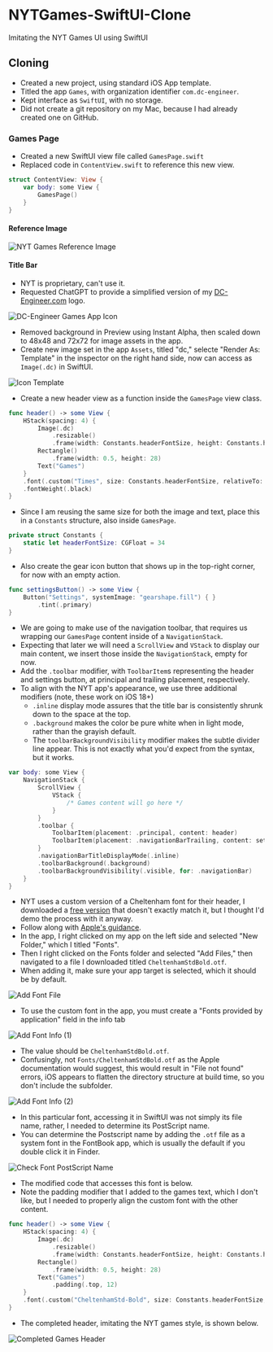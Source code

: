 # NYTGames-SwiftUI-Clone
Imitating the NYT Games UI using SwiftUI

## Cloning

- Created a new project, using standard iOS App template.
- Titled the app `Games`, with organization identifier `com.dc-engineer`.
- Kept interface as `SwiftUI`, with no storage.
- Did not create a git repository on my Mac, because I had already created one on GitHub.

### Games Page

- Created a new SwiftUI view file called `GamesPage.swift`
- Replaced code in `ContentView.swift` to reference this new view.
```swift
struct ContentView: View {
    var body: some View {
        GamesPage()
    }
}
```

#### Reference Image

![NYT Games Reference Image](Assets/nytRefImage0.PNG)

#### Title Bar

- NYT is proprietary, can't use it.
- Requested ChatGPT to provide a simplified version of my [DC-Engineer.com](https://www.dc-engineer.com/) logo.

![DC-Engineer Games App Icon](Assets/dcGamesBW.PNG)

- Removed background in Preview using Instant Alpha, then scaled down to 48x48 and 72x72 for image assets in the app.
- Create new image set in the app `Assets`, titled "dc," selecte "Render As: Template" in the inspector on the right hand side, now can access as `Image(.dc)` in SwiftUI.

![Icon Template](Tutorial/iconTemplate.png)

- Create a new header view as a function inside the `GamesPage` view class.

```swift
func header() -> some View {
    HStack(spacing: 4) {
        Image(.dc)
            .resizable()
            .frame(width: Constants.headerFontSize, height: Constants.headerFontSize)
        Rectangle()
            .frame(width: 0.5, height: 28)
        Text("Games")
    }
    .font(.custom("Times", size: Constants.headerFontSize, relativeTo: .title))
    .fontWeight(.black)
}
```

- Since I am reusing the same size for both the image and text, place this in a `Constants` structure, also inside `GamesPage`.

```swift
private struct Constants {
    static let headerFontSize: CGFloat = 34
}
```

- Also create the gear icon button that shows up in the top-right corner, for now with an empty action.

```swift
func settingsButton() -> some View {
    Button("Settings", systemImage: "gearshape.fill") { }
        .tint(.primary)
}
```

- We are going to make use of the navigation toolbar, that requires us wrapping our `GamesPage` content inside of a `NavigationStack`.
- Expecting that later we will need a `ScrollView` and `VStack` to display our main content, we insert those inside the `NavigationStack`, empty for now.
- Add the `.toolbar` modifier, with `ToolbarItem`s representing the header and settings button, at principal and trailing placement, respectively.
- To align with the NYT app's appearance, we use three additional modifiers (note, these work on iOS 18+)
  * `.inline` display mode assures that the title bar is consistently shrunk down to the space at the top.
  * `.background` makes the color be pure white when in light mode, rather than the grayish default.
  * The `toolbarBackgroundVisibility` modifier makes the subtle divider line appear. This is not exactly what you'd expect from the syntax, but it works.

```swift
var body: some View {
    NavigationStack {
        ScrollView {
            VStack {
                /* Games content will go here */
            }
        }
        .toolbar {
            ToolbarItem(placement: .principal, content: header)
            ToolbarItem(placement: .navigationBarTrailing, content: settingsButton)
        }
        .navigationBarTitleDisplayMode(.inline)
        .toolbarBackground(.background)
        .toolbarBackgroundVisibility(.visible, for: .navigationBar)
    }
}
```

- NYT uses a custom version of a Cheltenham font for their header, I downloaded a [free version](https://www.cdnfonts.com/itc-cheltenham-std.font) that doesn't exactly match it, but I thought I'd demo the process with it anyway.
- Follow along with [Apple's guidance](https://developer.apple.com/documentation/swiftui/applying-custom-fonts-to-text/).
- In the app, I right clicked on my app on the left side and selected "New Folder," which I titled "Fonts".
- Then I right clicked on the Fonts folder and selected "Add Files," then navigated to a file I downloaded titled `CheltenhamStdBold.otf`.
- When adding it, make sure your app target is selected, which it should be by default.

![Add Font File](Tutorial/addFontFile.png)

- To use the custom font in the app, you must create a "Fonts provided by application" field in the info tab

![Add Font Info (1)](Tutorial/addFontInfo1.png)

- The value should be  `CheltenhamStdBold.otf`.
- Confusingly, not `Fonts/CheltenhamStdBold.otf` as the Apple documentation would suggest, this would result in "File not found" errors, iOS appears to flatten the directory structure at build time, so you don't include the subfolder.

![Add Font Info (2)](Tutorial/addFontInfo2.png)

- In this particular font, accessing it in SwiftUI was not simply its file name, rather, I needed to determine its PostScript name.
- You can determine the Postscript name by adding the `.otf` file as a system font in the FontBook app, which is usually the default if you double click it in Finder.

![Check Font PostScript Name](Tutorial/addFontBook.png)

- The modified code that accesses this font is below.
- Note the padding modifier that I added to the games text, which I don't like, but I needed to properly align the custom font with the other content.

```swift
func header() -> some View {
    HStack(spacing: 4) {
        Image(.dc)
            .resizable()
            .frame(width: Constants.headerFontSize, height: Constants.headerFontSize)
        Rectangle()
            .frame(width: 0.5, height: 28)
        Text("Games")
            .padding(.top, 12)
    }
    .font(.custom("CheltenhamStd-Bold", size: Constants.headerFontSize, relativeTo: .title))
}
```

- The completed header, imitating the NYT games style, is shown below.

![Completed Games Header](Tutorial/gamesHeader.jpg)
